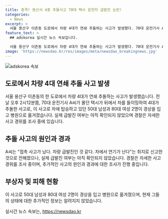 ```yaml
---
title: 충격! 용산서 4중 추돌사고 70대 택시 운전자 급발진 논란!
categories:
  - News
excerpt: >
  서울 용산구 이촌동 도로에서 차량 4대가 연쇄 추돌하는 사고가 발생했다. 70대 운전기사 A씨의 택시가 뒤에서 차를 들이받아 발생한 사고로 50대 남성과 80대 여성 2명이 경상을 입었고, A씨는 차량 급발진이라며 신고했다. 그러나 실제 급발진 여부는 확인되지 않았으며 경찰은 사고 경위를 조사 중이다. (150자)
feature_text: >
  ## adskorea 실시간 뉴스 속보입니다.

  서울 용산구 이촌동 도로에서 차량 4대가 연쇄 추돌하는 사고가 발생했다. 70대 운전기사 A씨의 택시가 뒤에서 차를 들이받아 발생한 사고로 50대 남성과 80대 여성 2명이 경상을 입었고, A씨는 차량 급발진이라며 신고했다. 그러나 실제 급발진 여부는 확인되지 않았으며 경찰은 사고 경위를 조사 중이다. (150자)
image: 'https://newsdao.kr/res/images/meta/newsdao_breakingnews.jpg'
---
```


<p><img src="httpss://newsdao.kr/res/images/meta/newsdao_breakingnews.jpg" alt="adskorea 속보" /></p>

<h2 data-ke-size="size26">도로에서 차량 4대 연쇄 추돌 사고 발생</h2>

<p data-ke-size="size16">서울 용산구 이촌동의 한 도로에서 차량 4대가 연쇄 추돌하는 사고가 발생했습니다. 전날 오후 2시12분쯤, 70대 운전기사 A씨가 몰던 택시가 뒤에서 차를 들이밍하여 4대가 추돌한 사고로, 이 사고로 차에 탑승하고 있던 50대 남성과 80대 여성 2명이 경상을 입고 병원으로 옮겨졌습니다. 실제 급발진 여부는 아직 확인되지 않았으며 경찰은 자세한 사고 경위를 조사 중에 있습니다.</p>

<h2 data-ke-size="size26">추돌 사고의 원인과 경과</h2>

<p data-ke-size="size16">A씨는 "접촉 사고가 났다. 차량 급발진인 것 같다. 차에서 연기가 난다"는 취지로 신고한 것으로 전해졌으나, 실제 급발진 여부는 아직 확인되지 않았습니다. 경찰은 자세한 사고 경위를 조사 중이며, 추가적인 사고의 원인과 경과에 대한 조사가 진행 중입니다.</p>

<h2 data-ke-size="size26">부상자 및 피해 현황</h2>

<p data-ke-size="size16">이 사고로 50대 남성과 80대 여성 2명이 경상을 입고 병원으로 옮겨졌으며, 현재 그들의 상태에 대한 추가적인 정보는 알려지지 않았습니다.</p>
실시간 뉴스 속보는, <a href="https://newsdao.kr" rel="dofollow">https://newsdao.kr</a>


